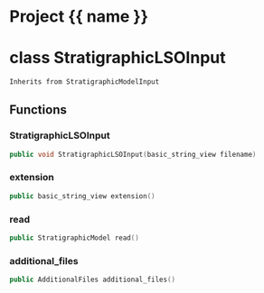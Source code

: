<script setup>
import {useRoute} from 'vitepress'
const {path} = useRoute()
const tokens = path.split('/')
const words = tokens[2].split('-');
for (let i = 0; i < words.length; i++) {
    words[i] = words[i].charAt(0).toUpperCase() + words[i].slice(1);
    words[i] = words[i].replace('geode', 'Geode')
}
const name = words.join('-');
</script>
# Project {{ name }}

# class StratigraphicLSOInput


```cpp
Inherits from StratigraphicModelInput
```



## Functions

### StratigraphicLSOInput

```cpp
public void StratigraphicLSOInput(basic_string_view filename)
```


### extension

```cpp
public basic_string_view extension()
```


### read

```cpp
public StratigraphicModel read()
```


### additional_files

```cpp
public AdditionalFiles additional_files()
```




